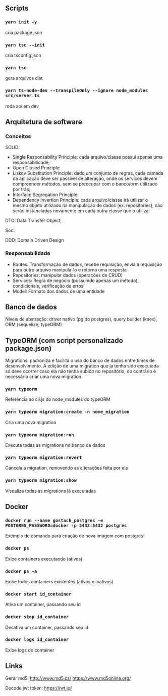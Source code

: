 ## Scripts

### `yarn init -y`

cria package.json

### `yarn tsc --init`

cria tsconfig.json

### `yarn tsc`

gera arquivos dist

### `yarn ts-node-dev --transpileOnly --ignore node_modules src/server.ts`

roda api em dev

## Arquitetura de software

### Conceitos

SOLID:

- Single Responsability Principle: cada arquivo/classe possui apenas uma responsabilidade;
- Open Closed Principle:
- Liskov Substitution Principle: dado um conjunto de regras, cada camada da aplicação deve ser passível de alteração, onde os serviços devem compreender métodos, sem se preocupar com o banco/orm utilizado por trás;
- Interface Segregation Principle:
- Dependency Invertion Principle: cada arquivo/classe irá utilizar o mesmo objeto utilizado na manipulação de dados (ex. repositories), não serão instanciadas novamente em cada outra classe que o utiliza;

DTO: Data Transfer Object;

Soc:

DDD: Domain Driven Design

### Responsabilidade

- Routes: Transformação de dados, recebe requisição, envia a requisição para outro arquivo manipula-lo e retorna uma resposta
- Repositories: manipular dados (operações de CRUD)
- Services: Regra de negócio (possuindo apenas um método), condicionais, verificação de erros
- Model: Formato dos dados de uma entidade

## Banco de dados

Níveis de abstração: driver nativo (pg do postgres), query builder (knex), ORM (sequelize, typeORM)

## TypeORM (com script personalizado package.json)

Migrations: padroniza e facilita o uso do banco de dados entre times de desenvolvimento.
A edição de uma migration que ja tenha sido executada só deve ocorrer caso ela não tenha subido no repositório, do contrário é necessário criar uma nova migration

### `yarn typeorm`

Referência ao cli.js do node_modules do typeORM

### `yarn typeorm migration:create -n nome_migration`

Cria uma nova migration

### `yarn typeorm migration:run`

Executa todas as migrations no banco de dados

### `yarn typeorm migration:revert`

Cancela a migration, removendo as alterações feita por ela

### `yarn typeorm migration:show`

Visualiza todas as migrations já executadas

## Docker

### `docker run --name gostack_postgres -e POSTGRES_PASSWORD=docker -p 5432:5432 postgres`

Exemplo de comando para criação de nova imagem com postgres

### `docker ps`

Exibe containers executando (ativos)

### `docker ps -a`

Exibe todos containers existentes (ativos e inativos)

### `docker start id_container`

Ativa um container, passando seu id

### `docker stop id_container`

Desativa um container, passando seu id

### `docker logs id_container`

Exibe logs do container

## Links

Gerar md5:
http://www.md5.cz/
https://www.md5online.org/

Decode jwt token:
https://jwt.io/
